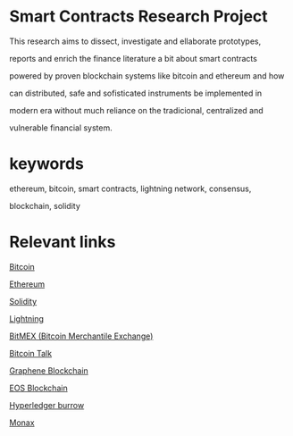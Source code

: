 # Smart Contracts Research Project

This research aims to dissect, investigate and ellaborate prototypes,

reports and enrich the finance literature a bit about smart contracts

powered by proven blockchain systems like bitcoin and ethereum and how

can distributed, safe and sofisticated instruments be implemented in

modern era without much reliance on the tradicional, centralized and 

vulnerable financial system.


keywords
===
ethereum, bitcoin, smart contracts, lightning network, consensus,

blockchain, solidity

Relevant links
===

[Bitcoin](https://github.com/bitcoin)

[Ethereum](https://github.com/ethereum)

[Solidity](https://github.com/ethereum/solidity)

[Lightning](https://github.com/lightningnetwork/lnd)

[BitMEX (Bitcoin Merchantile Exchange)](bitmex.com/app/)

[Bitcoin Talk](bitcointalk.org)

[Graphene Blockchain](https://github.com/0xae/graphene)

[EOS Blockchain](https://github.com/EOSIO/eos)

[Hyperledger burrow](https://github.com/hyperledger/burrow)

[Monax](https://github.com/monax/monax)
